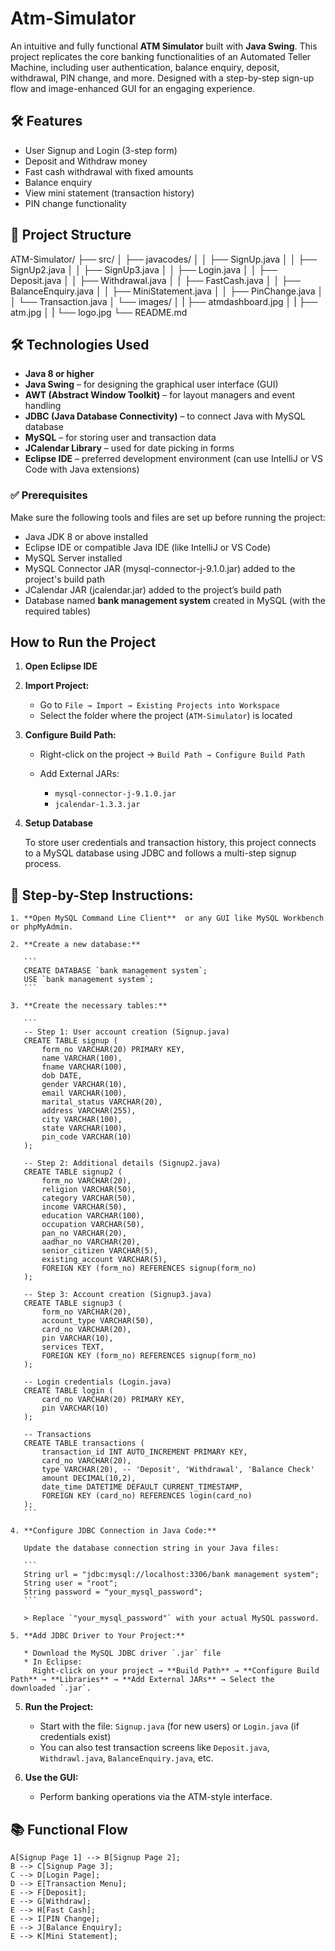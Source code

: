 # Atm-Simulator

An intuitive and fully functional **ATM Simulator** built with **Java Swing**. This project replicates the core banking functionalities of an Automated Teller Machine, including user authentication, balance enquiry, deposit, withdrawal, PIN change, and more. Designed with a step-by-step sign-up flow and image-enhanced GUI for an engaging experience.


## 🛠️ Features

- User Signup and Login (3-step form)
- Deposit and Withdraw money
- Fast cash withdrawal with fixed amounts
- Balance enquiry
- View mini statement (transaction history)
- PIN change functionality


## 📁 Project Structure

ATM-Simulator/
├── src/
│ ├── javacodes/
│ │ ├── SignUp.java
│ │ ├── SignUp2.java
│ │ ├── SignUp3.java
│ │ ├── Login.java
│ │ ├── Deposit.java
│ │ ├── Withdrawal.java
│ │ ├── FastCash.java
│ │ ├── BalanceEnquiry.java
│ │ ├── MiniStatement.java
│ │ ├── PinChange.java
│ │ └── Transaction.java
│ └── images/
│ | ├── atmdashboard.jpg
│ | ├── atm.jpg
│ | └── logo.jpg
└── README.md



## 🛠️ Technologies Used

* **Java 8 or higher**
* **Java Swing** – for designing the graphical user interface (GUI)
* **AWT (Abstract Window Toolkit)** – for layout managers and event handling
* **JDBC (Java Database Connectivity)** – to connect Java with MySQL database
* **MySQL** – for storing user and transaction data
* **JCalendar Library** – used for date picking in forms
* **Eclipse IDE** – preferred development environment (can use IntelliJ or VS Code with Java extensions)



### ✅ Prerequisites

Make sure the following tools and files are set up before running the project:

* Java JDK 8 or above installed
* Eclipse IDE or compatible Java IDE (like IntelliJ or VS Code)
* MySQL Server installed
* MySQL Connector JAR (mysql-connector-j-9.1.0.jar) added to the project's build path
* JCalendar JAR (jcalendar.jar) added to the project’s build path
* Database named **bank management system** created in MySQL (with the required tables)



## How to Run the Project

1. **Open Eclipse IDE**

2. **Import Project:**

   * Go to `File → Import → Existing Projects into Workspace`
   * Select the folder where the project (`ATM-Simulator`) is located
3. **Configure Build Path:**

   * Right-click on the project → `Build Path → Configure Build Path`
   * Add External JARs:

     * `mysql-connector-j-9.1.0.jar`
     * `jcalendar-1.3.3.jar`


 4. **Setup Database**

    To store user credentials and transaction history, this project connects to a MySQL database using JDBC and follows a multi-step signup       process.

## 🔹 Step-by-Step Instructions:

    1. **Open MySQL Command Line Client**  or any GUI like MySQL Workbench or phpMyAdmin.

    2. **Create a new database:**

       ``` 
       CREATE DATABASE `bank management system`;
       USE `bank management system`;
       ```
    
    3. **Create the necessary tables:**
    
       ```
       -- Step 1: User account creation (Signup.java)
       CREATE TABLE signup (
           form_no VARCHAR(20) PRIMARY KEY,
           name VARCHAR(100),
           fname VARCHAR(100),
           dob DATE,
           gender VARCHAR(10),
           email VARCHAR(100),
           marital_status VARCHAR(20),
           address VARCHAR(255),
           city VARCHAR(100),
           state VARCHAR(100),
           pin_code VARCHAR(10)
       );
    
       -- Step 2: Additional details (Signup2.java)
       CREATE TABLE signup2 (
           form_no VARCHAR(20),
           religion VARCHAR(50),
           category VARCHAR(50),
           income VARCHAR(50),
           education VARCHAR(100),
           occupation VARCHAR(50),
           pan_no VARCHAR(20),
           aadhar_no VARCHAR(20),
           senior_citizen VARCHAR(5),
           existing_account VARCHAR(5),
           FOREIGN KEY (form_no) REFERENCES signup(form_no)
       );
    
       -- Step 3: Account creation (Signup3.java)
       CREATE TABLE signup3 (
           form_no VARCHAR(20),
           account_type VARCHAR(50),
           card_no VARCHAR(20),
           pin VARCHAR(10),
           services TEXT,
           FOREIGN KEY (form_no) REFERENCES signup(form_no)
       );
    
       -- Login credentials (Login.java)
       CREATE TABLE login (
           card_no VARCHAR(20) PRIMARY KEY,
           pin VARCHAR(10)
       );
    
       -- Transactions
       CREATE TABLE transactions (
           transaction_id INT AUTO_INCREMENT PRIMARY KEY,
           card_no VARCHAR(20),
           type VARCHAR(20), -- 'Deposit', 'Withdrawal', 'Balance Check'
           amount DECIMAL(10,2),
           date_time DATETIME DEFAULT CURRENT_TIMESTAMP,
           FOREIGN KEY (card_no) REFERENCES login(card_no)
       );
       ```
    
    4. **Configure JDBC Connection in Java Code:**
    
       Update the database connection string in your Java files:
    
       ```
       String url = "jdbc:mysql://localhost:3306/bank management system";
       String user = "root";
       String password = "your_mysql_password";
       ```
    
       > Replace `"your_mysql_password"` with your actual MySQL password.
    
    5. **Add JDBC Driver to Your Project:**
    
       * Download the MySQL JDBC driver `.jar` file 
       * In Eclipse:
         Right-click on your project → **Build Path** → **Configure Build Path** → **Libraries** → **Add External JARs** → Select the                  downloaded `.jar`.
  
5. **Run the Project:**

   * Start with the file: `Signup.java` (for new users) or `Login.java` (if credentials exist)
   * You can also test transaction screens like `Deposit.java`, `Withdrawl.java`, `BalanceEnquiry.java`, etc.
6. **Use the GUI:**

   * Perform banking operations via the ATM-style interface.



## 📚 Functional Flow

    A[Signup Page 1] --> B[Signup Page 2];
    B --> C[Signup Page 3];
    C --> D[Login Page];
    D --> E[Transaction Menu];
    E --> F[Deposit];
    E --> G[Withdraw];
    E --> H[Fast Cash];
    E --> I[PIN Change];
    E --> J[Balance Enquiry];
    E --> K[Mini Statement];
